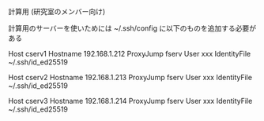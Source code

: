 計算用 (研究室のメンバー向け)

計算用のサーバーを使いためには ~/.ssh/config に以下のものを追加する必要がある  

Host cserv1
Hostname 192.168.1.212
ProxyJump fserv
User xxx
IdentityFile ~/.ssh/id_ed25519

Host cserv2
Hostname 192.168.1.213
ProxyJump fserv
User xxx
IdentityFile ~/.ssh/id_ed25519

Host cserv3
Hostname 192.168.1.214
ProxyJump fserv
User xxx
IdentityFile ~/.ssh/id_ed25519
